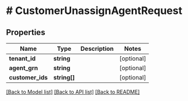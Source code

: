 # # CustomerUnassignAgentRequest


## Properties


Name | Type | Description | Notes
------------ | ------------- | ------------- | -------------
**tenant_id**| **string** |   | [optional]
**agent_grn**| **string** |   | [optional]
**customer_ids**| **string[]** |   | [optional]


[[Back to Model list]](../../README.md#models) [[Back to API list]](../../README.md#endpoints) [[Back to README]](../../README.md)